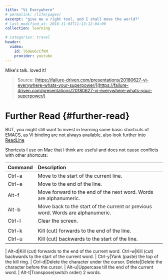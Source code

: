 ```yaml
---
title: "Vi Everywhere"
# permalink: /life/pages/
excerpt: "give me a right tool, and I shall move the world?"
# last_modified_at: 2016-11-03T11:13:12-04:00
collection: learning

# categories: travel
header:
  video:
    id: l6dwu6cCfkM
    provider: youtube
---
```


Mike's talk. loved it!

> Source:
[https://failure-driven.com/presentations/20180627-vi-everywhere-whats-your-superpower/](https://failure-driven.com/presentations/20180627-vi-everywhere-whats-your-superpower/)

# Further Read {#further-read}
BUT, you might still want to invest in learning some basic shortcuts of EMACS, as VI binding are not always available, also look further into [ReadLine](https://readline.kablamo.org/emacs.html)

Shortcuts I use on Mac that I think are useful and does not cause conflicts with other shortcuts:

|Command|Description|
|:---|:---|
|Ctrl-a|Move to the start of the current line.|
Ctrl-e|Move to the end of the line.
Alt-f|Move forward to the end of the next word. Words are alphanumeric.
Alt-b|Move back to the start of the current or previous word. Words are alphanumeric.
Ctrl-l|Clear the screen.
|||
Ctrl-k|Kill (cut) forwards to the end of the line.
Ctrl-u|Kill (cut) backwards to the start of the line.
|
Alt-d|Kill (cut) forwards to the end of the current word.
Ctrl-w|Kill (cut) backwards to the start of the current word.
|
Ctrl-y|Yank (paste) the top of the kill ring.
|
Ctrl-d|Delete the character under the cursor.
Delete|Delete the character before the cursor.
|
Alt-u|Uppercase till the end of the current word.
|
Alt-t|Transpose(switch order) 2 words.
